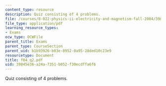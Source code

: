 ```yaml
---
content_type: resource
description: Quiz consisting of 4 problems.
file: /courses/8-022-physics-ii-electricity-and-magnetism-fall-2004/39845e36a24a7351b052f30ecdffa6f6_f04_q2.pdf
file_type: application/pdf
learning_resource_types:
- Exams
ocw_type: OCWFile
parent_title: Exams
parent_type: CourseSection
parent_uid: b1b93926-b03e-8952-0a95-28ded10c23e9
resourcetype: Document
title: f04_q2.pdf
uid: 39845e36-a24a-7351-b052-f30ecdffa6f6
---
```

Quiz consisting of 4 problems.

